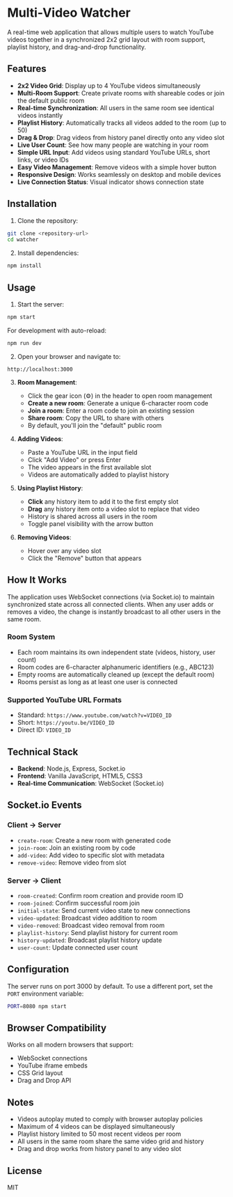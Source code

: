 # Multi-Video Watcher

A real-time web application that allows multiple users to watch YouTube videos together in a synchronized 2x2 grid layout with room support, playlist history, and drag-and-drop functionality.

## Features

- **2x2 Video Grid**: Display up to 4 YouTube videos simultaneously
- **Multi-Room Support**: Create private rooms with shareable codes or join the default public room
- **Real-time Synchronization**: All users in the same room see identical videos instantly
- **Playlist History**: Automatically tracks all videos added to the room (up to 50)
- **Drag & Drop**: Drag videos from history panel directly onto any video slot
- **Live User Count**: See how many people are watching in your room
- **Simple URL Input**: Add videos using standard YouTube URLs, short links, or video IDs
- **Easy Video Management**: Remove videos with a simple hover button
- **Responsive Design**: Works seamlessly on desktop and mobile devices
- **Live Connection Status**: Visual indicator shows connection state

## Installation

1. Clone the repository:
```bash
git clone <repository-url>
cd watcher
```

2. Install dependencies:
```bash
npm install
```

## Usage

1. Start the server:
```bash
npm start
```

For development with auto-reload:
```bash
npm run dev
```

2. Open your browser and navigate to:
```
http://localhost:3000
```

3. **Room Management**:
   - Click the gear icon (⚙️) in the header to open room management
   - **Create a new room**: Generate a unique 6-character room code
   - **Join a room**: Enter a room code to join an existing session
   - **Share room**: Copy the URL to share with others
   - By default, you'll join the "default" public room

4. **Adding Videos**:
   - Paste a YouTube URL in the input field
   - Click "Add Video" or press Enter
   - The video appears in the first available slot
   - Videos are automatically added to playlist history

5. **Using Playlist History**:
   - **Click** any history item to add it to the first empty slot
   - **Drag** any history item onto a video slot to replace that video
   - History is shared across all users in the room
   - Toggle panel visibility with the arrow button

6. **Removing Videos**:
   - Hover over any video slot
   - Click the "Remove" button that appears

## How It Works

The application uses WebSocket connections (via Socket.io) to maintain synchronized state across all connected clients. When any user adds or removes a video, the change is instantly broadcast to all other users in the same room.

### Room System
- Each room maintains its own independent state (videos, history, user count)
- Room codes are 6-character alphanumeric identifiers (e.g., ABC123)
- Empty rooms are automatically cleaned up (except the default room)
- Rooms persist as long as at least one user is connected

### Supported YouTube URL Formats

- Standard: `https://www.youtube.com/watch?v=VIDEO_ID`
- Short: `https://youtu.be/VIDEO_ID`
- Direct ID: `VIDEO_ID`

## Technical Stack

- **Backend**: Node.js, Express, Socket.io
- **Frontend**: Vanilla JavaScript, HTML5, CSS3
- **Real-time Communication**: WebSocket (Socket.io)

## Socket.io Events

### Client → Server
- `create-room`: Create a new room with generated code
- `join-room`: Join an existing room by code
- `add-video`: Add video to specific slot with metadata
- `remove-video`: Remove video from slot

### Server → Client
- `room-created`: Confirm room creation and provide room ID
- `room-joined`: Confirm successful room join
- `initial-state`: Send current video state to new connections
- `video-updated`: Broadcast video addition to room
- `video-removed`: Broadcast video removal from room
- `playlist-history`: Send playlist history for current room
- `history-updated`: Broadcast playlist history update
- `user-count`: Update connected user count

## Configuration

The server runs on port 3000 by default. To use a different port, set the `PORT` environment variable:

```bash
PORT=8080 npm start
```

## Browser Compatibility

Works on all modern browsers that support:
- WebSocket connections
- YouTube iframe embeds
- CSS Grid layout
- Drag and Drop API

## Notes

- Videos autoplay muted to comply with browser autoplay policies
- Maximum of 4 videos can be displayed simultaneously
- Playlist history limited to 50 most recent videos per room
- All users in the same room share the same video grid and history
- Drag and drop works from history panel to any video slot

## License

MIT
